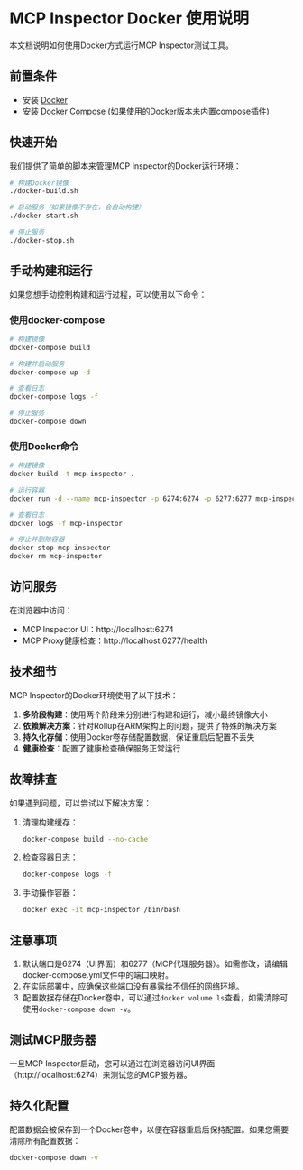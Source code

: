 # MCP Inspector Docker 使用说明

本文档说明如何使用Docker方式运行MCP Inspector测试工具。

## 前置条件

- 安装 [Docker](https://docs.docker.com/get-docker/)
- 安装 [Docker Compose](https://docs.docker.com/compose/install/) (如果使用的Docker版本未内置compose插件)

## 快速开始

我们提供了简单的脚本来管理MCP Inspector的Docker运行环境：

```bash
# 构建Docker镜像
./docker-build.sh

# 启动服务（如果镜像不存在，会自动构建）
./docker-start.sh

# 停止服务
./docker-stop.sh
```

## 手动构建和运行

如果您想手动控制构建和运行过程，可以使用以下命令：

### 使用docker-compose

```bash
# 构建镜像
docker-compose build

# 构建并启动服务
docker-compose up -d

# 查看日志
docker-compose logs -f

# 停止服务
docker-compose down
```

### 使用Docker命令

```bash
# 构建镜像
docker build -t mcp-inspector .

# 运行容器
docker run -d --name mcp-inspector -p 6274:6274 -p 6277:6277 mcp-inspector

# 查看日志
docker logs -f mcp-inspector

# 停止并删除容器
docker stop mcp-inspector
docker rm mcp-inspector
```

## 访问服务

在浏览器中访问：
- MCP Inspector UI：http://localhost:6274
- MCP Proxy健康检查：http://localhost:6277/health

## 技术细节

MCP Inspector的Docker环境使用了以下技术：

1. **多阶段构建**：使用两个阶段来分别进行构建和运行，减小最终镜像大小
2. **依赖解决方案**：针对Rollup在ARM架构上的问题，提供了特殊的解决方案
3. **持久化存储**：使用Docker卷存储配置数据，保证重启后配置不丢失
4. **健康检查**：配置了健康检查确保服务正常运行

## 故障排查

如果遇到问题，可以尝试以下解决方案：

1. 清理构建缓存：
   ```bash
   docker-compose build --no-cache
   ```

2. 检查容器日志：
   ```bash
   docker-compose logs -f
   ```

3. 手动操作容器：
   ```bash
   docker exec -it mcp-inspector /bin/bash
   ```

## 注意事项

1. 默认端口是6274（UI界面）和6277（MCP代理服务器）。如需修改，请编辑docker-compose.yml文件中的端口映射。
2. 在实际部署中，应确保这些端口没有暴露给不信任的网络环境。
3. 配置数据存储在Docker卷中，可以通过`docker volume ls`查看，如需清除可使用`docker-compose down -v`。

## 测试MCP服务器

一旦MCP Inspector启动，您可以通过在浏览器访问UI界面（http://localhost:6274）来测试您的MCP服务器。

## 持久化配置

配置数据会被保存到一个Docker卷中，以便在容器重启后保持配置。如果您需要清除所有配置数据：

```bash
docker-compose down -v
``` 